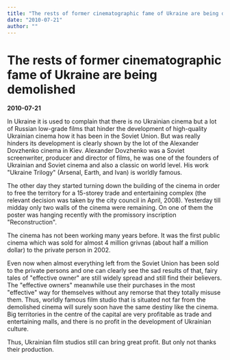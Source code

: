 ```yaml
---
title: "The rests of former cinematographic fame of Ukraine are being demolished"
date: "2010-07-21"
author: ""
---
```


# The rests of former cinematographic fame of Ukraine are being demolished

**2010-07-21** 

In Ukraine it is used to complain that there is no Ukrainian cinema but a lot of Russian low-grade films that hinder the development of high-quality Ukrainian cinema how it has been in the Soviet Union. But was really hinders its development is clearly shown by the lot of the Alexander Dovzhenko cinema in Kiev. Alexander Dovzhenko was a Soviet screenwriter, producer and director of films, he was one of the founders of Ukrainian and Soviet cinema and also a classic on world level. His work "Ukraine Trilogy" (Arsenal, Earth, and Ivan) is worldly famous.

The other day they started turning down the building of the cinema in order to free the territory for a 15-storey trade and entertaining complex (the relevant decision was taken by the city council in April, 2008). Yesterday till midday only two walls of the cinema were remaining. On one of them the poster was hanging recently with the promissory inscription "Reconstruction".

The cinema has not been working many years before. It was the first public cinema which was sold for almost 4 million grivnas (about half a million dollar) to the private person in 2002.

Even now when almost everything left from the Soviet Union has been sold to the private persons and one can clearly see the sad results of that, fairy tales of "effective owner" are still widely spread and still find their believers. The "effective owners" meanwhile use their purchases in the most "effective" way for themselves without any remorse that they totally misuse them. Thus, worldly famous film studio that is situated not far from the demolished cinema will surely soon have the same destiny like the cinema. Big territories in the centre of the capital are very profitable as trade and entertaining malls, and there is no profit in the development of Ukrainian culture.

Thus, Ukrainian film studios still can bring great profit. But only not thanks their production.